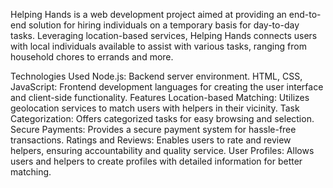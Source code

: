 Helping Hands is a web development project aimed at providing an end-to-end solution for hiring individuals on a temporary basis for day-to-day tasks. Leveraging location-based services, Helping Hands connects users with local individuals available to assist with various tasks, ranging from household chores to errands and more.

Technologies Used
Node.js: Backend server environment.
HTML, CSS, JavaScript: Frontend development languages for creating the user interface and client-side functionality.
Features
Location-based Matching: Utilizes geolocation services to match users with helpers in their vicinity.
Task Categorization: Offers categorized tasks for easy browsing and selection.
Secure Payments: Provides a secure payment system for hassle-free transactions.
Ratings and Reviews: Enables users to rate and review helpers, ensuring accountability and quality service.
User Profiles: Allows users and helpers to create profiles with detailed information for better matching.
